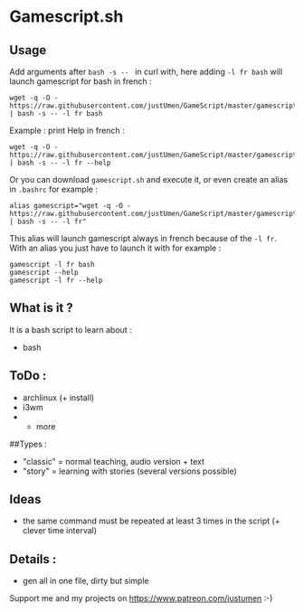 # Gamescript.sh

## Usage

Add arguments after `bash -s -- ` in curl with, here adding `-l fr bash` will launch gamescript for bash in french :

    wget -q -O - https://raw.githubusercontent.com/justUmen/GameScript/master/gamescript.sh | bash -s -- -l fr bash

Example : print Help in french :

    wget -q -O - https://raw.githubusercontent.com/justUmen/GameScript/master/gamescript.sh | bash -s -- -l fr --help

Or you can download `gamescript.sh` and execute it, or even create an alias in `.bashrc` for example :

    alias gamescript="wget -q -O - https://raw.githubusercontent.com/justUmen/GameScript/master/gamescript.sh | bash -s -- -l fr"

This alias will launch gamescript always in french because of the `-l fr`.
With an alias you just have to launch it with for example :

    gamescript -l fr bash
    gamescript --help
    gamescript -l fr --help


## What is it ?

It is a bash script to learn about :

* bash

## ToDo :

* archlinux (+ install)
* i3wm
* + more

##Types :

* "classic" = normal teaching, audio version + text
* "story" = learning with stories (several versions possible)

## Ideas

* the same command must be repeated at least 3 times in the script (+ clever time interval)

## Details :

* gen all in one file, dirty but simple

Support me and my projects on https://www.patreon.com/justumen :-)
